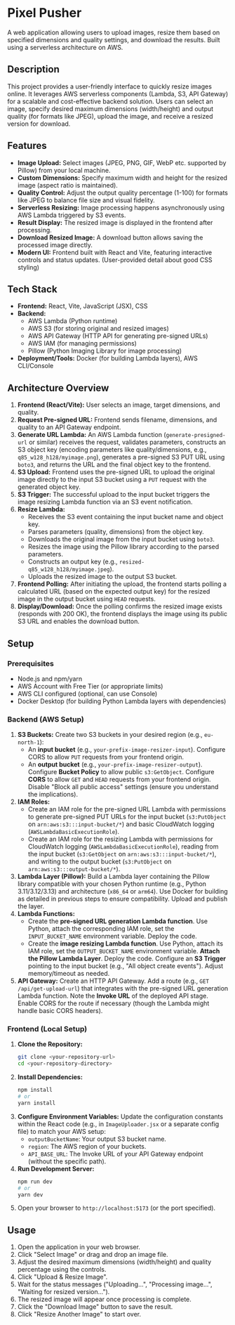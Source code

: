# Pixel Pusher

A web application allowing users to upload images, resize them based on specified dimensions and quality settings, and download the results. Built using a serverless architecture on AWS.

## Description

This project provides a user-friendly interface to quickly resize images online. It leverages AWS serverless components (Lambda, S3, API Gateway) for a scalable and cost-effective backend solution. Users can select an image, specify desired maximum dimensions (width/height) and output quality (for formats like JPEG), upload the image, and receive a resized version for download.

## Features

* **Image Upload:** Select images (JPEG, PNG, GIF, WebP etc. supported by Pillow) from your local machine.
* **Custom Dimensions:** Specify maximum width and height for the resized image (aspect ratio is maintained).
* **Quality Control:** Adjust the output quality percentage (1-100) for formats like JPEG to balance file size and visual fidelity.
* **Serverless Resizing:** Image processing happens asynchronously using AWS Lambda triggered by S3 events.
* **Result Display:** The resized image is displayed in the frontend after processing.
* **Download Resized Image:** A download button allows saving the processed image directly.
* **Modern UI:** Frontend built with React and Vite, featuring interactive controls and status updates. (User-provided detail about good CSS styling)

## Tech Stack

* **Frontend:** React, Vite, JavaScript (JSX), CSS
* **Backend:**
    * AWS Lambda (Python runtime)
    * AWS S3 (for storing original and resized images)
    * AWS API Gateway (HTTP API for generating pre-signed URLs)
    * AWS IAM (for managing permissions)
    * Pillow (Python Imaging Library for image processing)
* **Deployment/Tools:** Docker (for building Lambda layers), AWS CLI/Console

## Architecture Overview

1.  **Frontend (React/Vite):** User selects an image, target dimensions, and quality.
2.  **Request Pre-signed URL:** Frontend sends filename, dimensions, and quality to an API Gateway endpoint.
3.  **Generate URL Lambda:** An AWS Lambda function (`generate-presigned-url` or similar) receives the request, validates parameters, constructs an S3 object key (encoding parameters like quality/dimensions, e.g., `q85_w128_h128/myimage.png`), generates a pre-signed S3 PUT URL using `boto3`, and returns the URL and the final object key to the frontend.
4.  **S3 Upload:** Frontend uses the pre-signed URL to upload the original image directly to the input S3 bucket using a `PUT` request with the generated object key.
5.  **S3 Trigger:** The successful upload to the input bucket triggers the image resizing Lambda function via an S3 event notification.
6.  **Resize Lambda:**
    * Receives the S3 event containing the input bucket name and object key.
    * Parses parameters (quality, dimensions) from the object key.
    * Downloads the original image from the input bucket using `boto3`.
    * Resizes the image using the Pillow library according to the parsed parameters.
    * Constructs an output key (e.g., `resized-q85_w128_h128/myimage.jpeg`).
    * Uploads the resized image to the output S3 bucket.
7.  **Frontend Polling:** After initiating the upload, the frontend starts polling a calculated URL (based on the expected output key) for the resized image in the output bucket using `HEAD` requests.
8.  **Display/Download:** Once the polling confirms the resized image exists (responds with 200 OK), the frontend displays the image using its public S3 URL and enables the download button.


## Setup

### Prerequisites

* Node.js and npm/yarn
* AWS Account with Free Tier (or appropriate limits)
* AWS CLI configured (optional, can use Console)
* Docker Desktop (for building Python Lambda layers with dependencies)

### Backend (AWS Setup)

1.  **S3 Buckets:** Create two S3 buckets in your desired region (e.g., `eu-north-1`):
    * An **input bucket** (e.g., `your-prefix-image-resizer-input`). Configure CORS to allow `PUT` requests from your frontend origin.
    * An **output bucket** (e.g., `your-prefix-image-resizer-output`). Configure **Bucket Policy** to allow public `s3:GetObject`. Configure **CORS** to allow `GET` and `HEAD` requests from your frontend origin. Disable "Block all public access" settings (ensure you understand the implications).
2.  **IAM Roles:**
    * Create an IAM role for the pre-signed URL Lambda with permissions to generate pre-signed PUT URLs for the input bucket (`s3:PutObject` on `arn:aws:s3:::input-bucket/*`) and basic CloudWatch logging (`AWSLambdaBasicExecutionRole`).
    * Create an IAM role for the resizing Lambda with permissions for CloudWatch logging (`AWSLambdaBasicExecutionRole`), reading from the input bucket (`s3:GetObject` on `arn:aws:s3:::input-bucket/*`), and writing to the output bucket (`s3:PutObject` on `arn:aws:s3:::output-bucket/*`).
3.  **Lambda Layer (Pillow):** Build a Lambda layer containing the Pillow library compatible with your chosen Python runtime (e.g., Python 3.11/3.12/3.13) and architecture (`x86_64` or `arm64`). Use Docker for building as detailed in previous steps to ensure compatibility. Upload and publish the layer.
4.  **Lambda Functions:**
    * Create the **pre-signed URL generation Lambda function**. Use Python, attach the corresponding IAM role, set the `INPUT_BUCKET_NAME` environment variable. Deploy the code.
    * Create the **image resizing Lambda function**. Use Python, attach its IAM role, set the `OUTPUT_BUCKET_NAME` environment variable. **Attach the Pillow Lambda Layer**. Deploy the code. Configure an **S3 Trigger** pointing to the input bucket (e.g., "All object create events"). Adjust memory/timeout as needed.
5.  **API Gateway:** Create an HTTP API Gateway. Add a route (e.g., `GET /api/get-upload-url`) that integrates with the pre-signed URL generation Lambda function. Note the **Invoke URL** of the deployed API stage. Enable CORS for the route if necessary (though the Lambda might handle basic CORS headers).

### Frontend (Local Setup)

1.  **Clone the Repository:**
    ```bash
    git clone <your-repository-url>
    cd <your-repository-directory>
    ```
2.  **Install Dependencies:**
    ```bash
    npm install
    # or
    yarn install
    ```
3.  **Configure Environment Variables:** Update the configuration constants within the React code (e.g., in `ImageUploader.jsx` or a separate config file) to match your AWS setup:
    * `outputBucketName`: Your output S3 bucket name.
    * `region`: The AWS region of your buckets.
    * `API_BASE_URL`: The Invoke URL of your API Gateway endpoint (without the specific path).
4.  **Run Development Server:**
    ```bash
    npm run dev
    # or
    yarn dev
    ```
5.  Open your browser to `http://localhost:5173` (or the port specified).

## Usage

1.  Open the application in your web browser.
2.  Click "Select Image" or drag and drop an image file.
3.  Adjust the desired maximum dimensions (width/height) and quality percentage using the controls.
4.  Click "Upload & Resize Image".
5.  Wait for the status messages ("Uploading...", "Processing image...", "Waiting for resized version...").
6.  The resized image will appear once processing is complete.
7.  Click the "Download Image" button to save the result.
8.  Click "Resize Another Image" to start over.

